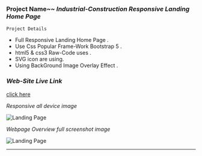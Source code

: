 ### Project Name~~   _Industrial-Construction Responsive Landing Home Page_

``` Project Details ```
- Full Responsive Landing Home Page .
- Use Css Popular Frame-Work Bootstrap 5 .
- html5 & css3 Raw-Code uses .
- SVG icon are using.
- Using BackGround Image Overlay Effect .

### _Web-Site Live Link_
[click here](http://192.168.0.103:5500/index.html)

_Responsive all device image_

![Landing Page](images/markdwon/Industrial-responsive.PNG)

_Webpage Overview full screenshot image_

![Landing Page]()

---